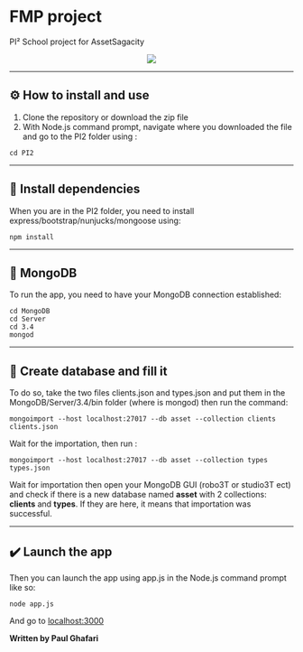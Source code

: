 # FMP project 

PI² School project for AssetSagacity 

<p align="center"> 
<img src="https://media.giphy.com/media/XreQmk7ETCak0/giphy.gif">
</p>

***

##  ⚙️ How to install and use

1. Clone the repository or download the zip file 
1. With Node.js command prompt, navigate where you downloaded the file and go to the PI2 folder using :
```
cd PI2
```

***

##  🏁 Install dependencies

When you are in the PI2 folder, you need to install express/bootstrap/nunjucks/mongoose using:

```
npm install 
```
***
##  🐸 MongoDB

To run the app, you need to have your MongoDB connection established:
```
cd MongoDB
cd Server
cd 3.4
mongod
```
***
## 🔼 Create database and fill it

To do so, take the two files clients.json and types.json and put them in the MongoDB/Server/3.4/bin folder (where is mongod) then run the command:

```
mongoimport --host localhost:27017 --db asset --collection clients clients.json
```
Wait for the importation, then run : 

```
mongoimport --host localhost:27017 --db asset --collection types types.json
```

Wait for importation then open your MongoDB GUI (robo3T or studio3T ect) and check if there is a new database named **asset** with 2 collections: **clients** and **types**. If they are here, it means that importation was successful.

***

## ✔️ Launch the app

Then you can launch the app using app.js in the Node.js command prompt like so:

```
node app.js
```

And go to [localhost:3000](http://localhost:3000/)

**Written by Paul Ghafari**
